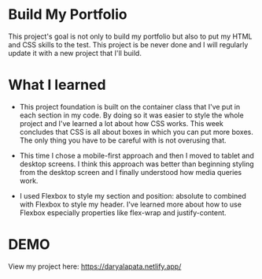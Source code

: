 # Build My Portfolio
This project's goal is not only to build my portfolio but also to put my HTML and CSS skills to the test. This project is be never done and I will regularly update it with a new project that I'll build. 

# What I learned

- This project foundation is built on the container class that I've put in each section in my code. By doing so it was easier to style the whole project and I've learned a lot about how CSS works. This week concludes that CSS is all about boxes in which you can put more boxes. The only thing you have to be careful with is not overusing that. 

- This time I chose a mobile-first approach and then I moved to tablet and desktop screens.  I think this approach was better than beginning styling from the desktop screen and I finally understood how media queries work. 

- I used Flexbox to style my section and position: absolute to combined with Flexbox to style my header. I've learned more about how to use Flexbox especially properties like flex-wrap and justify-content. 

# DEMO
View my project here: https://daryalapata.netlify.app/